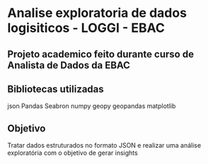 # Analise exploratoria de dados logisiticos - LOGGI - EBAC

## Projeto academico feito durante curso de Analista de Dados da EBAC

## Bibliotecas utilizadas

json
Pandas
Seabron
numpy
geopy
geopandas
matplotlib

## Objetivo

Tratar dados estruturados no formato JSON e realizar uma análise exploratória com o objetivo de gerar insights
